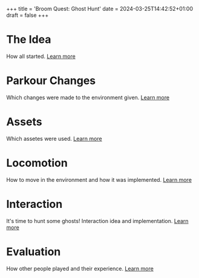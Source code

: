 +++
title = 'Broom Quest: Ghost Hunt'
date = 2024-03-25T14:42:52+01:00
draft = false
+++


# The Idea
How all started. [Learn more](../post/idea)


# Parkour Changes
Which changes were made to the environment given. [Learn more](../post/parkour-changes)


# Assets
Which assetes were used. [Learn more](../post/assets)


# Locomotion
How to move in the environment and how it was implemented. [Learn more](../post/locomotion)


# Interaction
It's time to hunt some ghosts!
Interaction idea and implementation.
[Learn more](../post/interaction)


# Evaluation
How other people played and their experience.
[Learn more](../post/evaluation)
